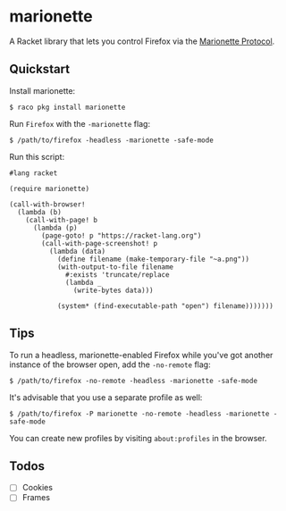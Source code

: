 # marionette

A Racket library that lets you control Firefox via the [Marionette
Protocol].

## Quickstart

Install marionette:

    $ raco pkg install marionette

Run `Firefox` with the `-marionette` flag:

    $ /path/to/firefox -headless -marionette -safe-mode

Run this script:

``` racket
#lang racket

(require marionette)

(call-with-browser!
  (lambda (b)
    (call-with-page! b
      (lambda (p)
        (page-goto! p "https://racket-lang.org")
        (call-with-page-screenshot! p
          (lambda (data)
            (define filename (make-temporary-file "~a.png"))
            (with-output-to-file filename
              #:exists 'truncate/replace
              (lambda _
                (write-bytes data)))

            (system* (find-executable-path "open") filename)))))))
```

## Tips

To run a headless, marionette-enabled Firefox while you've got another
instance of the browser open, add the `-no-remote` flag:

    $ /path/to/firefox -no-remote -headless -marionette -safe-mode

It's advisable that you use a separate profile as well:

    $ /path/to/firefox -P marionette -no-remote -headless -marionette -safe-mode

You can create new profiles by visiting `about:profiles` in the
browser.

## Todos

* [ ] Cookies
* [ ] Frames

[Marionette Protocol]: https://firefox-source-docs.mozilla.org/testing/marionette/marionette/Protocol.html
